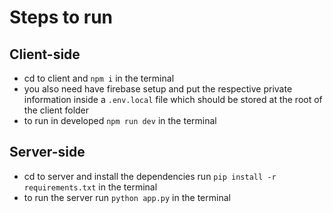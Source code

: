 # Steps to run

## Client-side
- cd to client and ```npm i``` in the terminal
- you also need have firebase setup and put the respective private information inside a ```.env.local``` file which should be stored at the root of the client folder
- to run in developed ```npm run dev``` in the terminal

## Server-side
- cd to server and install the dependencies run ```pip install -r requirements.txt``` in the terminal
- to run the server run ```python app.py``` in the terminal